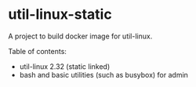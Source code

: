 # util-linux-static

A project to build docker image for util-linux. 

Table of contents:

- util-linux 2.32 (static linked)
- bash and basic utilities (such as busybox) for admin

